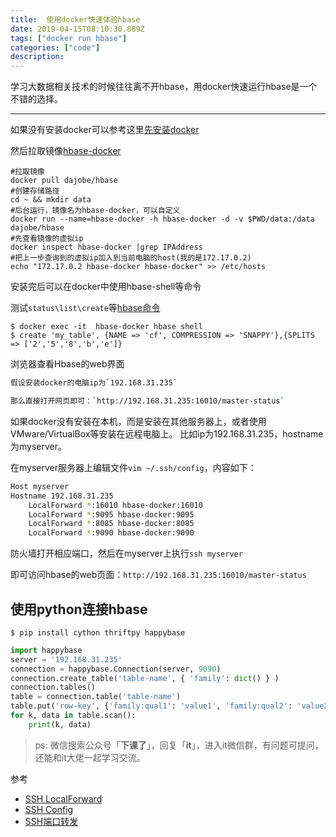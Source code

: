 ```yaml
---
title:  使用docker快速体验hbase
date: 2019-04-15T08:10:30.889Z
tags: ["docker run hbase"]
categories: ["code"]
description: 
---
```


学习大数据相关技术的时候往往离不开hbase，用docker快速运行hbase是一个不错的选择。

----------
如果没有安装docker可以参考这里[先安装docker](https://www.sxy91.com/posts/docker/)  

然后拉取镜像[hbase-docker](https://github.com/dajobe/hbase-docker)
```shell
#拉取镜像
docker pull dajobe/hbase
#创建存储路径
cd ~ && mkdir data
#后台运行，镜像名为hbase-docker，可以自定义
docker run --name=hbase-docker -h hbase-docker -d -v $PWD/data:/data dajobe/hbase
#先查看镜像的虚拟ip
docker inspect hbase-docker |grep IPAddress
#把上一步查询到的虚拟ip加入到当前电脑的host(我的是172.17.0.2)
echo "172.17.0.2 hbase-docker hbase-docker" >> /etc/hosts
```

安装完后可以在docker中使用hbase-shell等命令

测试`status\list\create`等[hbase命令](https://www.tutorialspoint.com/hbase/hbase_shell.htm)  

```
$ docker exec -it  hbase-docker hbase shell
$ create 'my_table', {NAME => 'cf', COMPRESSION => 'SNAPPY'},{SPLITS => ['2','5','8','b','e']}
```

浏览器查看Hbase的web界面
```bash
假设安装docker的电脑ip为`192.168.31.235`

那么直接打开网页即可：`http://192.168.31.235:16010/master-status`
```


如果docker没有安装在本机，而是安装在其他服务器上，或者使用VMware/VirtualBox等安装在远程电脑上。
比如ip为192.168.31.235，hostname为myserver。

在myserver服务器上编辑文件`vim ~/.ssh/config`，内容如下：  
```bash
Host myserver
Hostname 192.168.31.235
    LocalForward *:16010 hbase-docker:16010
    LocalForward *:9095 hbase-docker:9095
    LocalForward *:8085 hbase-docker:8085
    LocalForward *:9090 hbase-docker:9090
```

防火墙打开相应端口，然后在myserver上执行`ssh myserver`

即可访问hbase的web页面：`http://192.168.31.235:16010/master-status`


使用python连接hbase
----------

    $ pip install cython thriftpy happybase
    
```python
import happybase
server = '192.168.31.235'
connection = happybase.Connection(server, 9090)
connection.create_table('table-name', { 'family': dict() } )
connection.tables()
table = connection.table('table-name')
table.put('row-key', {'family:qual1': 'value1', 'family:qual2': 'value2'})
for k, data in table.scan():
	print(k, data)

```

> ps: 微信搜索公众号「**下课了**」，回复「**it**」，进入it微信群，有问题可提问，还能和it大佬一起学习交流。

参考  
- [SSH LocalForward](http://www.ruanyifeng.com/blog/2011/12/ssh_port_forwarding.html)
- [SSH Config](https://deepzz.com/post/how-to-setup-ssh-config.html)
- [SSH端口转发](https://www.cnblogs.com/520yang/articles/5405323.html)
